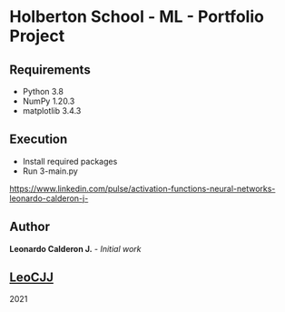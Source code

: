 # Holberton School - ML - Portfolio Project


## Requirements
* Python 3.8
* NumPy 1.20.3
* matplotlib 3.4.3


## Execution
- Install required packages
- Run 3-main.py


https://www.linkedin.com/pulse/activation-functions-neural-networks-leonardo-calderon-j-


## Author

**Leonardo Calderon J.** - *Initial work* 

## [LeoCJJ](https://github.com/leocjj)

2021
